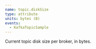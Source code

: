 ```yaml
---
name: topic.diskSize
type: attribute
units: bytes (B)
events:
  - KafkaTopicSample
---
```


Current topic disk size per broker, in bytes.